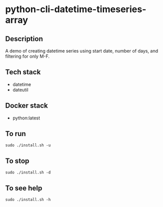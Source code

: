 # python-cli-datetime-timeseries-array

## Description
A demo of creating datetime series using start date, number of days, and filtering for only M-F.

## Tech stack
- datetime
- dateutil

## Docker stack
- python:latest

## To run
`sudo ./install.sh -u`

## To stop
`sudo ./install.sh -d`

## To see help
`sudo ./install.sh -h`